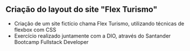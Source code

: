 ## Criação do layout  do site "Flex Turismo"

- Criação de um site fictício chama Flex Turismo, utilizando técnicas de flexbox com CSS
- Exercício realizado juntamente com a DIO, através do Santander Bootcamp Fullstack Developer
